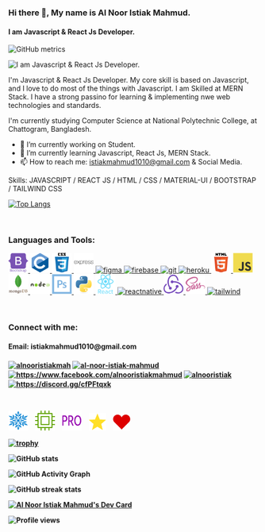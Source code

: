 ### Hi there 👋, My name is Al Noor Istiak Mahmud.
#### I am Javascript & React Js Developer.

![GitHub metrics](https://metrics.lecoq.io/istiak001) 

![I am Javascript & React Js Developer.](https://media-exp1.licdn.com/dms/image/C5616AQEniwpRSkmlkw/profile-displaybackgroundimage-shrink_200_800/0/1643725139772?e=1649289600&v=beta&t=_Vw9ezyCYxSrujF2kSavT-kAOzxwpwCHA95zem0qoq8)

I'm Javascript & React Js Developer. 
My core skill is based on Javascript, and I love to do most of the things with Javascript. I am Skilled at MERN Stack. I have a strong passino for learning & implementing nwe web technologies and standards. 

I'm currently studying Computer Science at National Polytechnic College, at Chattogram, Bangladesh.

- 🔭 I’m currently working on Student. 
- 🌱 I’m currently learning Javascript, React Js, MERN Stack. 
- 📫 How to reach me: istiakmahmud1010@gmail.com & Social Media.

Skills: JAVASCRIPT / REACT JS  / HTML / CSS / MATERIAL-UI / BOOTSTRAP / TAILWIND CSS 

<!-- Most Uses Language section -->
[![Top Langs](https://github-readme-stats.vercel.app/api/top-langs/?username=istiak001)](https://github.com/anuraghazra/github-readme-stats)

<br/>
<h3 align="left">Languages and Tools:</h3>
<p align="left"> <a href="https://getbootstrap.com" target="_blank" rel="noreferrer"> <img src="https://raw.githubusercontent.com/devicons/devicon/master/icons/bootstrap/bootstrap-plain-wordmark.svg" alt="bootstrap" width="40" height="40"/> </a> <a href="https://www.cprogramming.com/" target="_blank" rel="noreferrer"> <img src="https://raw.githubusercontent.com/devicons/devicon/master/icons/c/c-original.svg" alt="c" width="40" height="40"/> </a> <a href="https://www.w3schools.com/css/" target="_blank" rel="noreferrer"> <img src="https://raw.githubusercontent.com/devicons/devicon/master/icons/css3/css3-original-wordmark.svg" alt="css3" width="40" height="40"/> </a> <a href="https://expressjs.com" target="_blank" rel="noreferrer"> <img src="https://raw.githubusercontent.com/devicons/devicon/master/icons/express/express-original-wordmark.svg" alt="express" width="40" height="40"/> </a> <a href="https://www.figma.com/" target="_blank" rel="noreferrer"> <img src="https://www.vectorlogo.zone/logos/figma/figma-icon.svg" alt="figma" width="40" height="40"/> </a> <a href="https://firebase.google.com/" target="_blank" rel="noreferrer"> <img src="https://www.vectorlogo.zone/logos/firebase/firebase-icon.svg" alt="firebase" width="40" height="40"/> </a> <a href="https://git-scm.com/" target="_blank" rel="noreferrer"> <img src="https://www.vectorlogo.zone/logos/git-scm/git-scm-icon.svg" alt="git" width="40" height="40"/> </a> <a href="https://heroku.com" target="_blank" rel="noreferrer"> <img src="https://www.vectorlogo.zone/logos/heroku/heroku-icon.svg" alt="heroku" width="40" height="40"/> </a> <a href="https://www.w3.org/html/" target="_blank" rel="noreferrer"> <img src="https://raw.githubusercontent.com/devicons/devicon/master/icons/html5/html5-original-wordmark.svg" alt="html5" width="40" height="40"/> </a> <a href="https://developer.mozilla.org/en-US/docs/Web/JavaScript" target="_blank" rel="noreferrer"> <img src="https://raw.githubusercontent.com/devicons/devicon/master/icons/javascript/javascript-original.svg" alt="javascript" width="40" height="40"/> </a> <a href="https://www.mongodb.com/" target="_blank" rel="noreferrer"> <img src="https://raw.githubusercontent.com/devicons/devicon/master/icons/mongodb/mongodb-original-wordmark.svg" alt="mongodb" width="40" height="40"/> </a> <a href="https://nodejs.org" target="_blank" rel="noreferrer"> <img src="https://raw.githubusercontent.com/devicons/devicon/master/icons/nodejs/nodejs-original-wordmark.svg" alt="nodejs" width="40" height="40"/> </a> <a href="https://www.photoshop.com/en" target="_blank" rel="noreferrer"> <img src="https://raw.githubusercontent.com/devicons/devicon/master/icons/photoshop/photoshop-line.svg" alt="photoshop" width="40" height="40"/> </a> <a href="https://www.python.org" target="_blank" rel="noreferrer"> <img src="https://raw.githubusercontent.com/devicons/devicon/master/icons/python/python-original.svg" alt="python" width="40" height="40"/> </a> <a href="https://reactjs.org/" target="_blank" rel="noreferrer"> <img src="https://raw.githubusercontent.com/devicons/devicon/master/icons/react/react-original-wordmark.svg" alt="react" width="40" height="40"/> </a> <a href="https://reactnative.dev/" target="_blank" rel="noreferrer"> <img src="https://reactnative.dev/img/header_logo.svg" alt="reactnative" width="40" height="40"/> </a> <a href="https://redux.js.org" target="_blank" rel="noreferrer"> <img src="https://raw.githubusercontent.com/devicons/devicon/master/icons/redux/redux-original.svg" alt="redux" width="40" height="40"/> </a> <a href="https://sass-lang.com" target="_blank" rel="noreferrer"> <img src="https://raw.githubusercontent.com/devicons/devicon/master/icons/sass/sass-original.svg" alt="sass" width="40" height="40"/> </a> <a href="https://tailwindcss.com/" target="_blank" rel="noreferrer"> <img src="https://www.vectorlogo.zone/logos/tailwindcss/tailwindcss-icon.svg" alt="tailwind" width="40" height="40"/> </a> </p>
<br/>

<!-- Language and tools -->
<h3 align="left">Connect with me:</h3>
<h4><b>Email:<b/> istiakmahmud1010@gmail.com <h4/>
  
<p align="left">
<a href="https://twitter.com/alnooristiakmah" target="blank"><img align="center" src="https://raw.githubusercontent.com/rahuldkjain/github-profile-readme-generator/master/src/images/icons/Social/twitter.svg" alt="alnooristiakmah" height="30" width="40" /></a>
<a href="https://linkedin.com/in/al-noor-istiak-mahmud" target="blank"><img align="center" src="https://raw.githubusercontent.com/rahuldkjain/github-profile-readme-generator/master/src/images/icons/Social/linked-in-alt.svg" alt="al-noor-istiak-mahmud" height="30" width="40" /></a>
<a href="https://fb.com/https://www.facebook.com/alnooristiakmahmud" target="blank"><img align="center" src="https://raw.githubusercontent.com/rahuldkjain/github-profile-readme-generator/master/src/images/icons/Social/facebook.svg" alt="https://www.facebook.com/alnooristiakmahmud" height="30" width="40" /></a>
<a href="https://instagram.com/alnooristiak" target="blank"><img align="center" src="https://raw.githubusercontent.com/rahuldkjain/github-profile-readme-generator/master/src/images/icons/Social/instagram.svg" alt="alnooristiak" height="30" width="40" /></a>
<a href="https://discord.gg/https://discord.gg/N6RUD3qMPd" target="blank"><img align="center" src="https://raw.githubusercontent.com/rahuldkjain/github-profile-readme-generator/master/src/images/icons/Social/discord.svg" alt="https://discord.gg/cfPFtqxk" height="30" width="40" /></a>
</p>
<br/>
  
<a href='https://archiveprogram.github.com/'><img src='https://raw.githubusercontent.com/acervenky/animated-github-badges/master/assets/acbadge.gif' width='40' height='40'></a> <a href='https://docs.github.com/en/developers'><img src='https://raw.githubusercontent.com/acervenky/animated-github-badges/master/assets/devbadge.gif' width='40' height='40'></a> <a href='https://github.com/pricing'><img src='https://raw.githubusercontent.com/acervenky/animated-github-badges/master/assets/pro.gif' width='40' height='40'></a> <a href='https://stars.github.com/'><img src='https://raw.githubusercontent.com/acervenky/animated-github-badges/master/assets/starbadge.gif' width='35' height='35'></a> <a href='https://docs.github.com/en/github/supporting-the-open-source-community-with-github-sponsors'><img src='https://raw.githubusercontent.com/acervenky/animated-github-badges/master/assets/sponsorbadge.gif' width='35' height='35'></a> 

[![trophy](https://github-profile-trophy.vercel.app/?username=istiak001)](https://github.com/ryo-ma/github-profile-trophy)


![GitHub stats](https://github-readme-stats.vercel.app/api?username=istiak001&show_icons=true&count_private=true)  

![GitHub Activity Graph](https://activity-graph.herokuapp.com/graph?username=istiak001)  
 

![GitHub streak stats](https://github-readme-streak-stats.herokuapp.com/?user=istiak001)  

 <!-- Daily Dev Section -->
 <a href="https://app.daily.dev/istiak0202"><img src="https://api.daily.dev/devcards/b634b38c007848249978503e0aed3950.png?r=q8p" width="400" alt="Al Noor Istiak Mahmud's Dev Card"/></a> 
  
![Profile views](https://gpvc.arturio.dev/istiak001)  
